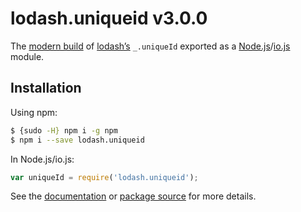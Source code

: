 # lodash.uniqueid v3.0.0

The [modern build](https://github.com/lodash/lodash/wiki/Build-Differences) of [lodash’s](https://lodash.com/) `_.uniqueId` exported as a [Node.js](http://nodejs.org/)/[io.js](https://iojs.org/) module.

## Installation

Using npm:

```bash
$ {sudo -H} npm i -g npm
$ npm i --save lodash.uniqueid
```

In Node.js/io.js:

```js
var uniqueId = require('lodash.uniqueid');
```

See the [documentation](https://lodash.com/docs#uniqueId) or [package source](https://github.com/lodash/lodash/blob/3.0.0-npm-packages/lodash.uniqueid) for more details.
